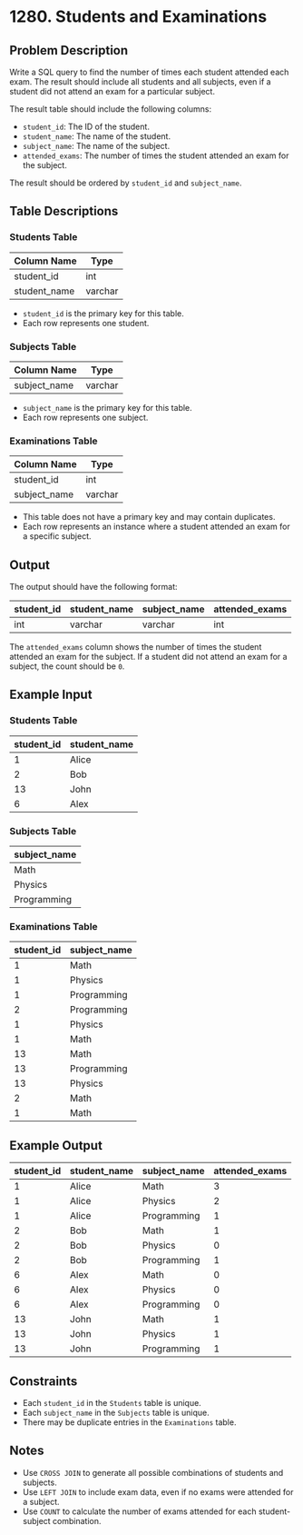 # 1280. Students and Examinations

## Problem Description

Write a SQL query to find the number of times each student attended each exam. The result should include all students and all subjects, even if a student did not attend an exam for a particular subject.

The result table should include the following columns:
- `student_id`: The ID of the student.
- `student_name`: The name of the student.
- `subject_name`: The name of the subject.
- `attended_exams`: The number of times the student attended an exam for the subject.

The result should be ordered by `student_id` and `subject_name`.

## Table Descriptions

### Students Table

| Column Name   | Type    |
|---------------|---------|
| student_id    | int     |
| student_name  | varchar |

- `student_id` is the primary key for this table.
- Each row represents one student.

### Subjects Table

| Column Name   | Type    |
|---------------|---------|
| subject_name  | varchar |

- `subject_name` is the primary key for this table.
- Each row represents one subject.

### Examinations Table

| Column Name   | Type    |
|---------------|---------|
| student_id    | int     |
| subject_name  | varchar |

- This table does not have a primary key and may contain duplicates.
- Each row represents an instance where a student attended an exam for a specific subject.

## Output

The output should have the following format:

| student_id | student_name | subject_name | attended_exams |
|------------|--------------|--------------|----------------|
| int        | varchar      | varchar      | int            |

The `attended_exams` column shows the number of times the student attended an exam for the subject. If a student did not attend an exam for a subject, the count should be `0`.

## Example Input

### Students Table

| student_id | student_name |
|------------|--------------|
| 1          | Alice        |
| 2          | Bob          |
| 13         | John         |
| 6          | Alex         |

### Subjects Table

| subject_name |
|--------------|
| Math         |
| Physics      |
| Programming  |

### Examinations Table

| student_id | subject_name |
|------------|--------------|
| 1          | Math         |
| 1          | Physics      |
| 1          | Programming  |
| 2          | Programming  |
| 1          | Physics      |
| 1          | Math         |
| 13         | Math         |
| 13         | Programming  |
| 13         | Physics      |
| 2          | Math         |
| 1          | Math         |

## Example Output

| student_id | student_name | subject_name | attended_exams |
|------------|--------------|--------------|----------------|
| 1          | Alice        | Math         | 3              |
| 1          | Alice        | Physics      | 2              |
| 1          | Alice        | Programming  | 1              |
| 2          | Bob          | Math         | 1              |
| 2          | Bob          | Physics      | 0              |
| 2          | Bob          | Programming  | 1              |
| 6          | Alex         | Math         | 0              |
| 6          | Alex         | Physics      | 0              |
| 6          | Alex         | Programming  | 0              |
| 13         | John         | Math         | 1              |
| 13         | John         | Physics      | 1              |
| 13         | John         | Programming  | 1              |

## Constraints

- Each `student_id` in the `Students` table is unique.
- Each `subject_name` in the `Subjects` table is unique.
- There may be duplicate entries in the `Examinations` table.

## Notes

- Use `CROSS JOIN` to generate all possible combinations of students and subjects.
- Use `LEFT JOIN` to include exam data, even if no exams were attended for a subject.
- Use `COUNT` to calculate the number of exams attended for each student-subject combination.
